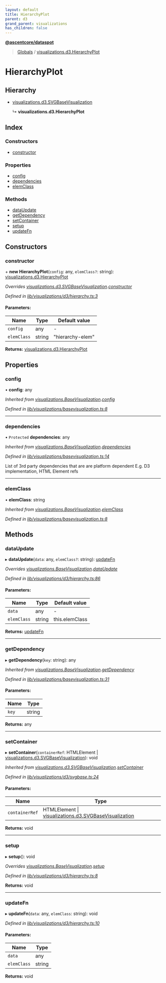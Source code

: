 ```yaml
---
layout: default
title: HierarchyPlot
parent: d3
grand_parent: visualizations
has_children: false
---
```


**[@ascentcore/dataspot](../README.md)**

> [Globals](../globals.md) / [visualizations.d3.HierarchyPlot](visualizations_d3_hierarchyplot)

# HierarchyPlot

## Hierarchy

* [visualizations.d3.SVGBaseVisualization](visualizations_d3_svgbasevisualization)

  ↳ **visualizations.d3.HierarchyPlot**

## Index

### Constructors

* [constructor](visualizations_d3_hierarchyplot#constructor)

### Properties

* [config](visualizations_d3_hierarchyplot#config)
* [dependencies](visualizations_d3_hierarchyplot#dependencies)
* [elemClass](visualizations_d3_hierarchyplot#elemclass)

### Methods

* [dataUpdate](visualizations_d3_hierarchyplot#dataupdate)
* [getDependency](visualizations_d3_hierarchyplot#getdependency)
* [setContainer](visualizations_d3_hierarchyplot#setcontainer)
* [setup](visualizations_d3_hierarchyplot#setup)
* [updateFn](visualizations_d3_hierarchyplot#updatefn)

## Constructors

### constructor

\+ **new HierarchyPlot**(`config`: any, `elemClass?`: string): [visualizations.d3.HierarchyPlot](visualizations_d3_hierarchyplot)

*Overrides [visualizations.d3.SVGBaseVisualization](visualizations_d3_svgbasevisualization).[constructor](visualizations_d3_svgbasevisualization#constructor)*

*Defined in [lib/visualizations/d3/hierarchy.ts:3](https://github.com/ascentcore/dataspot/blob/0dd3d5b/lib/visualizations/d3/hierarchy.ts#L3)*

#### Parameters:

Name | Type | Default value |
------ | ------ | ------ |
`config` | any | - |
`elemClass` | string | "hierarchy-elem" |

**Returns:** [visualizations.d3.HierarchyPlot](visualizations_d3_hierarchyplot)

## Properties

### config

•  **config**: any

*Inherited from [visualizations.BaseVisualization](visualizations_basevisualization).[config](visualizations_basevisualization#config)*

*Defined in [lib/visualizations/basevisualization.ts:8](https://github.com/ascentcore/dataspot/blob/0dd3d5b/lib/visualizations/basevisualization.ts#L8)*

___

### dependencies

• `Protected` **dependencies**: any

*Inherited from [visualizations.BaseVisualization](visualizations_basevisualization).[dependencies](visualizations_basevisualization#dependencies)*

*Defined in [lib/visualizations/basevisualization.ts:14](https://github.com/ascentcore/dataspot/blob/0dd3d5b/lib/visualizations/basevisualization.ts#L14)*

List of 3rd party dependencies that are are platform dependent
E.g. D3 implementation, HTML Element refs

___

### elemClass

•  **elemClass**: string

*Inherited from [visualizations.BaseVisualization](visualizations_basevisualization).[elemClass](visualizations_basevisualization#elemclass)*

*Defined in [lib/visualizations/basevisualization.ts:8](https://github.com/ascentcore/dataspot/blob/0dd3d5b/lib/visualizations/basevisualization.ts#L8)*

## Methods

### dataUpdate

▸ **dataUpdate**(`data`: any, `elemClass?`: string): [updateFn](visualizations_d3_hierarchyplot#updatefn)

*Overrides [visualizations.BaseVisualization](visualizations_basevisualization).[dataUpdate](visualizations_basevisualization#dataupdate)*

*Defined in [lib/visualizations/d3/hierarchy.ts:86](https://github.com/ascentcore/dataspot/blob/0dd3d5b/lib/visualizations/d3/hierarchy.ts#L86)*

#### Parameters:

Name | Type | Default value |
------ | ------ | ------ |
`data` | any | - |
`elemClass` | string | this.elemClass |

**Returns:** [updateFn](visualizations_d3_hierarchyplot#updatefn)

___

### getDependency

▸ **getDependency**(`key`: string): any

*Inherited from [visualizations.BaseVisualization](visualizations_basevisualization).[getDependency](visualizations_basevisualization#getdependency)*

*Defined in [lib/visualizations/basevisualization.ts:31](https://github.com/ascentcore/dataspot/blob/0dd3d5b/lib/visualizations/basevisualization.ts#L31)*

#### Parameters:

Name | Type |
------ | ------ |
`key` | string |

**Returns:** any

___

### setContainer

▸ **setContainer**(`containerRef`: HTMLElement \| [visualizations.d3.SVGBaseVisualization](visualizations_d3_svgbasevisualization)): void

*Inherited from [visualizations.d3.SVGBaseVisualization](visualizations_d3_svgbasevisualization).[setContainer](visualizations_d3_svgbasevisualization#setcontainer)*

*Defined in [lib/visualizations/d3/svgbase.ts:24](https://github.com/ascentcore/dataspot/blob/0dd3d5b/lib/visualizations/d3/svgbase.ts#L24)*

#### Parameters:

Name | Type |
------ | ------ |
`containerRef` | HTMLElement \| [visualizations.d3.SVGBaseVisualization](visualizations_d3_svgbasevisualization) |

**Returns:** void

___

### setup

▸ **setup**(): void

*Overrides [visualizations.BaseVisualization](visualizations_basevisualization).[setup](visualizations_basevisualization#setup)*

*Defined in [lib/visualizations/d3/hierarchy.ts:8](https://github.com/ascentcore/dataspot/blob/0dd3d5b/lib/visualizations/d3/hierarchy.ts#L8)*

**Returns:** void

___

### updateFn

▸ **updateFn**(`data`: any, `elemClass`: string): void

*Defined in [lib/visualizations/d3/hierarchy.ts:10](https://github.com/ascentcore/dataspot/blob/0dd3d5b/lib/visualizations/d3/hierarchy.ts#L10)*

#### Parameters:

Name | Type |
------ | ------ |
`data` | any |
`elemClass` | string |

**Returns:** void
